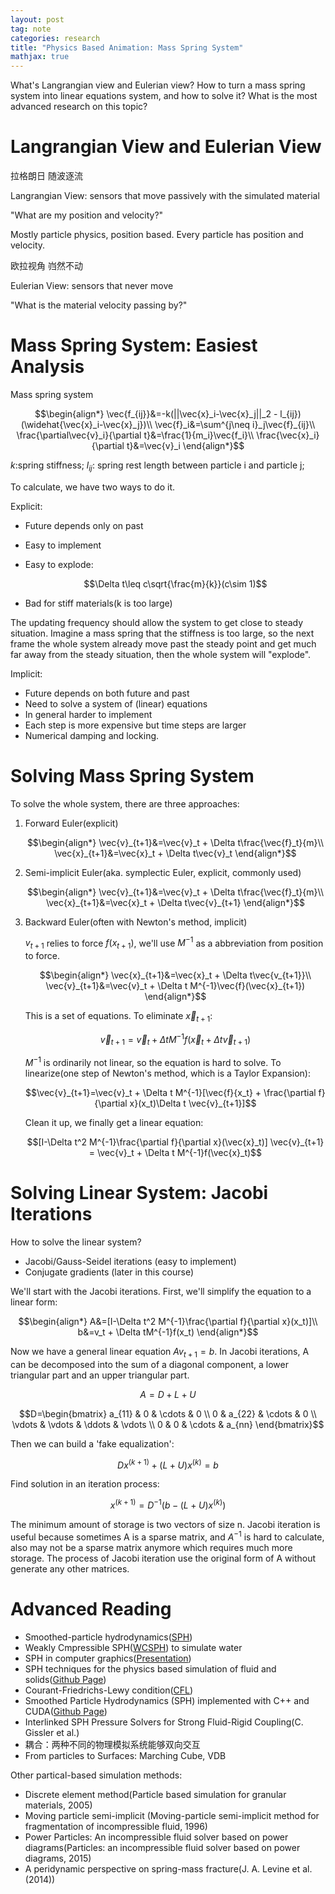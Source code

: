```yaml
---
layout: post
tag: note
categories: research
title: "Physics Based Animation: Mass Spring System"
mathjax: true
---
```


What's Langrangian view and Eulerian view? How to turn a mass spring system into linear equations system, and how to solve it? What is the most advanced research on this topic?

# Langrangian View and Eulerian View

拉格朗日 随波逐流 

Langrangian View: sensors that move passively with the simulated material

"What are my position and velocity?"

Mostly particle physics, position based. Every particle has position and velocity.

欧拉视角 岿然不动

Eulerian View: sensors that never move

"What is the material velocity passing by?"

# Mass Spring System: Easiest Analysis

Mass spring system 

$$\begin{align*}
\vec{f_{ij}}&=-k(||\vec{x}_i-\vec{x}_j||_2 - l_{ij})(\widehat{\vec{x}_i-\vec{x}_j})\\
\vec{f}_i&=\sum^{j\neq i}_j\vec{f}_{ij}\\
\frac{\partial\vec{v}_i}{\partial t}&=\frac{1}{m_i}\vec{f_i}\\
\frac{\vec{x}_i}{\partial t}&=\vec{v}_i
\end{align*}$$

$k$:spring stiffness; $l_{ij}$: spring rest length between particle i and particle j;

To calculate, we have two ways to do it.

Explicit:

- Future depends only on past
- Easy to implement
- Easy to explode:

  $$\Delta t\leq c\sqrt{\frac{m}{k}}(c\sim 1)$$

- Bad for stiff materials(k is too large)

The updating frequency should allow the system to get close to steady situation. Imagine a mass spring that the stiffness is too large, so the next frame the whole system already move past the steady point and get much far away from the steady situation, then the whole system will "explode".

Implicit:

- Future depends on both future and past
- Need to solve a system of (linear) equations
- In general harder to implement
- Each step is more expensive but time steps are larger
- Numerical damping and locking.

# Solving Mass Spring System

To solve the whole system, there are three approaches:

1. Forward Euler(explicit)

   $$\begin{align*}
   \vec{v}_{t+1}&=\vec{v}_t + \Delta t\frac{\vec{f}_t}{m}\\
   \vec{x}_{t+1}&=\vec{x}_t + \Delta t\vec{v}_t
   \end{align*}$$
   
2. Semi-implicit Euler(aka. symplectic Euler, explicit, commonly used)

   $$\begin{align*}
   \vec{v}_{t+1}&=\vec{v}_t + \Delta t\frac{\vec{f}_t}{m}\\
   \vec{x}_{t+1}&=\vec{x}_t + \Delta t\vec{v}_{t+1}
   \end{align*}$$

3. Backward Euler(often with Newton's method, implicit)

   $v_{t+1}$ relies to force $f(x_{t+1})$, we'll use $M^{-1}$ as a abbreviation from position to force.
   
   $$\begin{align*}
   \vec{x}_{t+1}&=\vec{x}_t + \Delta t\vec{v_{t+1}}\\
   \vec{v}_{t+1}&=\vec{v}_t + \Delta t M^{-1}\vec{f}(\vec{x}_{t+1})
   \end{align*}$$
   
   This is a set of equations. To eliminate $\vec{x}_{t+1}$:
   
   $$\vec{v}_{t+1} = \vec{v}_t + \Delta t M^{-1}f(\vec{x}_t + \Delta t\vec{v}_{t+1})$$
   
   $M^{-1}$ is ordinarily not linear, so the equation is hard to solve. To linearize(one step of Newton's method, which is a Taylor Expansion):
   
   $$\vec{v}_{t+1}=\vec{v}_t + \Delta t M^{-1}[\vec{f}{x_t} + \frac{\partial f}{\partial x}(x_t)\Delta t \vec{v}_{t+1}]$$
   
   Clean it up, we finally get a linear equation:
   
   $$[I-\Delta t^2 M^{-1}\frac{\partial f}{\partial x}(\vec{x}_t)] \vec{v}_{t+1} = \vec{v}_t + \Delta t M^{-1}f(\vec{x}_t)$$

# Solving Linear System: Jacobi Iterations

How to solve the linear system?

- Jacobi/Gauss-Seidel iterations (easy to implement)
- Conjugate gradients (later in this course)

We'll start with the Jacobi iterations. First, we'll simplify the equation to a linear form:

$$\begin{align*}
A&=[I-\Delta t^2 M^{-1}\frac{\partial f}{\partial x}(x_t)]\\
b&=v_t + \Delta tM^{-1}f(x_t)
\end{align*}$$

Now we have a general linear equation $Av_{t+1}=b$. In Jacobi iterations, A can be decomposed into the sum of a diagonal component, a lower triangular part and an upper triangular part.

$$A = D + L + U$$

$$D=\begin{bmatrix}
a_{11} & 0 & \cdots & 0 \\
0 & a_{22} & \cdots & 0 \\
\vdots & \vdots & \ddots & \vdots \\
0 & 0 & \cdots & a_{nn}
\end{bmatrix}$$

Then we can build a 'fake equalization':

$$D x^{(k+1)} + (L+U)x^{(k)} = b$$

Find solution in an  iteration process:

$$x^{(k+1)}=D^{-1}(b-(L+U)x^{(k)})$$

The minimum amount of storage is two vectors of size n. Jacobi iteration is useful because sometimes A is a sparse matrix, and $A^{-1}$ is hard to calculate, also may not be a sparse matrix anymore which requires much more storage. The process of Jacobi iteration use the original form of A without generate any other matrices.

# Advanced Reading 

- Smoothed-particle hydrodynamics([SPH](https://en.wikipedia.org/wiki/Smoothed-particle_hydrodynamics))
- Weakly Cmpressible SPH([WCSPH](https://en.wikipedia.org/wiki/Smoothed-particle_hydrodynamics#Weakly_compressible_approach)) to simulate water
- SPH in computer graphics([Presentation](https://people.inf.ethz.ch/~sobarbar/papers/Sol14/2014_EG_SPH_STAR_Presentation.pdf))
- SPH techniques for the physics based simulation of fluid and solids([Github Page](https://interactivecomputergraphics.github.io/SPH-Tutorial/))
- Courant-Friedrichs-Lewy condition([CFL](https://en.wikipedia.org/wiki/Courant%E2%80%93Friedrichs%E2%80%93Lewy_condition))
- Smoothed Particle Hydrodynamics (SPH) implemented with C++ and CUDA([Github Page](https://github.com/TroyZhai/CPP-Fluid-Particles))
- Interlinked SPH Pressure Solvers for Strong Fluid-Rigid Coupling(C. Gissler et al.)
- 耦合：两种不同的物理模拟系统能够双向交互
- From particles to Surfaces: Marching Cube, VDB

Other partical-based simulation methods:

- Discrete element method(Particle based simulation for granular materials, 2005)
- Moving particle semi-implicit (Moving-particle semi-implicit method for fragmentation of incompressible fluid, 1996)
- Power Particles: An incompressible fluid solver based on power diagrams(Particles: an incompressible fluid solver based on power diagrams, 2015)
- A peridynamic perspective on spring-mass fracture(J. A. Levine et al.(2014))

